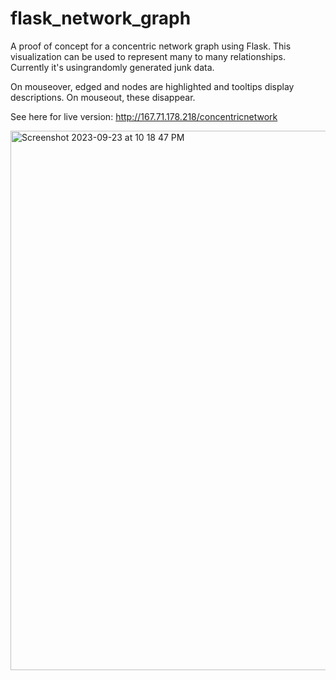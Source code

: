 # flask_network_graph
A proof of concept for a concentric network graph using Flask. This visualization can be used to represent many to many relationships. Currently it's usingrandomly generated junk data.

On mouseover, edged and nodes are highlighted and tooltips display descriptions. On mouseout, these disappear.

See here for live version: http://167.71.178.218/concentricnetwork

<img width="863" alt="Screenshot 2023-09-23 at 10 18 47 PM" src="https://github.com/labonibayen/flask_network_graph/assets/26695981/f160500e-9d58-4bb8-8d01-e1ef7a692b94">
